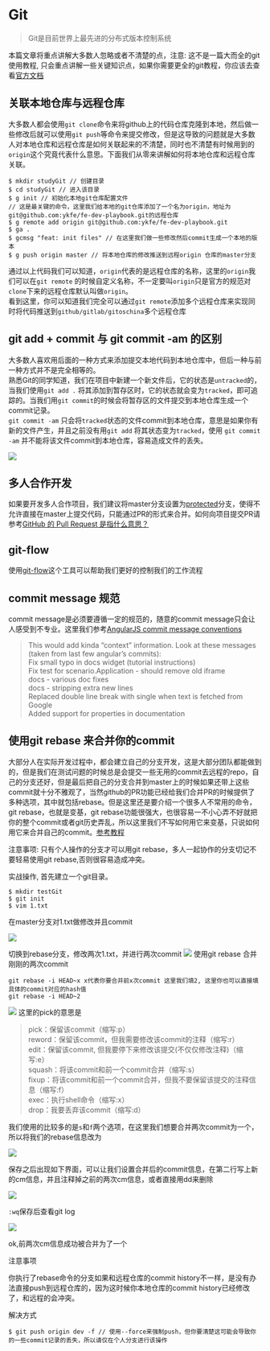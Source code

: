 # Git

> Git是目前世界上最先进的分布式版本控制系统

本篇文章将重点讲解大多数人忽略或者不清楚的点，注意: 这不是一篇大而全的git使用教程, 只会重点讲解一些关键知识点，如果你需要更全的git教程，你应该去查看[官方文档](https://git-scm.com/)

## 关联本地仓库与远程仓库

大多数人都会使用`git clone`命令来将github上的代码仓库克隆到本地，然后做一些修改后就可以使用`git push`等命令来提交修改，但是这导致的问题就是大多数人对本地仓库和远程仓库是如何关联起来的不清楚，同时也不清楚有时候用到的`origin`这个究竟代表什么意思。下面我们从零来讲解如何将本地仓库和远程仓库关联。

```
$ mkdir studyGit // 创建目录
$ cd studyGit // 进入该目录
$ g init // 初始化本地git仓库配置文件
// 这是最关键的命令，这里我们给本地的git仓库添加了一个名为origin，地址为git@github.com:ykfe/fe-dev-playbook.git的远程仓库
$ g remote add origin git@github.com:ykfe/fe-dev-playbook.git 
$ ga .
$ gcmsg "feat: init files" // 在这里我们做一些修改然后commit生成一个本地的版本
$ g push origin master // 将本地仓库的修改推送到远程origin 仓库的master分支
```

通过以上代码我们可以知道，`origin`代表的是远程仓库的名称，这里的`origin`我们可以在`git remote` 的时候自定义名称，不一定要叫`origin`只是官方的规范对`clone`下来的远程仓库默认叫做`origin`。  
看到这里，你可以知道我们完全可以通过`git remote`添加多个远程仓库来实现同时将代码推送到`github/gitlab/gitoschina`多个远程仓库

## git add + commit 与 git commit -am 的区别

大多数人喜欢用后面的一种方式来添加提交本地代码到本地仓库中，但后一种与前一种方式并不是完全相等的。  
熟悉Git的同学知道，我们在项目中新建一个新文件后，它的状态是`untracked`的，当我们使用`git add .` 将其添加到暂存区时，它的状态就会变为`tracked`，即可追踪的。当我们用`git commit`的时候会将暂存区的文件提交到本地仓库生成一个commit记录。  
`git commit -am` 只会将`tracked`状态的文件commit到本地仓库，意思是如果你有新的文件产生，并且之前没有用`git add` 将其状态变为`tracked`，使用 `git commit -am` 并不能将该文件commit到本地仓库，容易造成文件的丢失。

![](https://gw.alicdn.com/tfs/TB1c5RSXKL2gK0jSZPhXXahvXXa-1436-1152.jpg)

## 多人合作开发

如果要开发多人合作项目，我们建议将master分支设置为[protected](https://help.github.com/en/articles/configuring-protected-branches)分支，使得不允许直接在master上提交代码，只能通过PR的形式来合并。如何向项目提交PR请参考[GitHub 的 Pull Request 是指什么意思？](https://www.zhihu.com/question/21682976/answer/79489643)

## git-flow

使用[git-flow](https://www.git-tower.com/learn/git/ebook/cn/command-line/advanced-topics/git-flow)这个工具可以帮助我们更好的控制我们的工作流程

## commit message 规范

commit message是必须要遵循一定的规范的，随意的commit message只会让人感受到不专业。这里我们参考[AngularJS commit message conventions](https://gist.github.com/stephenparish/9941e89d80e2bc58a153)
> This would add kinda “context” information. Look at these messages (taken from last few angular’s commits):  
Fix small typo in docs widget (tutorial instructions)  
Fix test for scenario.Application - should remove old iframe  
docs - various doc fixes  
docs - stripping extra new lines  
Replaced double line break with single when text is fetched from Google  
Added support for properties in documentation  

## 使用git rebase 来合并你的commit

大部分人在实际开发过程中，都会建立自己的分支开发，这是大部分团队都能做到的，但是我们在测试问题的时候总是会提交一些无用的commit去远程的repo，自己的分支还好，但是最后把自己的分支合并到master上的时候如果还带上这些commit就十分不雅观了，当然github的PR功能已经给我们合并PR的时候提供了多种选项，其中就包括rebase。但是这里还是要介绍一个很多人不常用的命令，git rebase，也就是变基，git rebase功能很强大，也很容易一不小心弄不好就把你的整个commit或者git历史弄乱，所以这里我们不写如何用它来变基，只说如何用它来合并自己的commit。[参考教程](http://gitbook.liuhui998.com/4_2.html)

注意事项: 只有个人操作的分支才可以用git rebase，多人一起协作的分支切记不要轻易使用git rebase,否则很容易造成冲突。

实战操作, 首先建立一个git目录。

```
$ mkdir testGit
$ git init
$ vim 1.txt
```
在master分支对1.txt做修改并且commit

![](http://gw.alicdn.com/tfs/TB1luMFXBr0gK0jSZFnXXbRRXXa-1138-852.png)

切换到rebase分支，修改两次1.txt，并进行两次commit
![](http://gw.alicdn.com/tfs/TB1UWIFXBv0gK0jSZKbXXbK2FXa-1140-856.png)
使用git rebase 合并刚刚的两次commit

```
git rebase -i HEAD~x x代表你要合并前x次commit 这里我们填2, 这里你也可以直接填具体的commit对应的hash值
git rebase -i HEAD~2
```
![](http://gw.alicdn.com/tfs/TB1Qs7DXAT2gK0jSZFkXXcIQFXa-1154-866.png)
这里的pick的意思是

> pick：保留该commit（缩写:p）  
reword：保留该commit，但我需要修改该commit的注释（缩写:r）  
edit：保留该commit, 但我要停下来修改该提交(不仅仅修改注释)（缩写:e）  
squash：将该commit和前一个commit合并（缩写:s）  
fixup：将该commit和前一个commit合并，但我不要保留该提交的注释信息（缩写:f）  
exec：执行shell命令（缩写:x）  
drop：我要丢弃该commit（缩写:d）  

我们使用的比较多的是`s`和`f`两个选项，在这里我们想要合并两次commit为一个，所以将我们的rebase信息改为

![](http://gw.alicdn.com/tfs/TB1wPMDXuL2gK0jSZFmXXc7iXXa-1148-840.png)

保存之后出现如下界面，可以让我们设置合并后的commit信息，在第二行写上新的cm信息，并且注释掉之前的两次cm信息，或者直接用dd来删除

![](http://gw.alicdn.com/tfs/TB1WuIDXAT2gK0jSZPcXXcKkpXa-1142-852.png)

`:wq`保存后查看git log

![](http://gw.alicdn.com/tfs/TB1l5.DXuP2gK0jSZFoXXauIVXa-1144-848.png)

ok,前两次cm信息成功被合并为了一个

注意事项

你执行了rebase命令的分支如果和远程仓库的commit history不一样，是没有办法直接push到远程仓库的，因为这时候你本地仓库的commit history已经修改了，和远程的会冲突。

解决方式

```
$ git push origin dev -f // 使用--force来强制push，但你要清楚这可能会导致你的一些commit记录的丢失，所以请仅在个人分支进行该操作
```